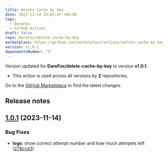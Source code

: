 ```yaml
---
title: Delete Cache by key
date: 2023-11-14 19:02:47 +00:00
tags:
  - DareFox
  - GitHub Actions
draft: false
repo: DareFox/delete-cache-by-key
marketplace: https://github.com/marketplace/actions/delete-cache-by-key
version: v1.0.1
dependentsNumber: "2"
---
```



Version updated for **DareFox/delete-cache-by-key** to version **v1.0.1**.
- This action is used across all versions by **2** repositories.

Go to the [GitHub Marketplace](https://github.com/marketplace/actions/delete-cache-by-key) to find the latest changes.

## Release notes

## [1.0.1](https://github.com/DareFox/delete-cache-by-key/compare/v1.0.0...v1.0.1) (2023-11-14)


### Bug Fixes

* **logs:** show correct attempt number and how much attmpets left ([278ccd3](https://github.com/DareFox/delete-cache-by-key/commit/278ccd371f14fd90ccf177ef7af785abfb92e63f))




